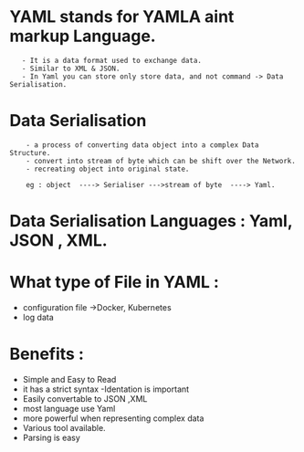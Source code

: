 # YAML stands for YAMLA aint markup Language.
       - It is a data format used to exchange data.
       - Similar to XML & JSON.
       - In Yaml you can store only store data, and not command -> Data Serialisation.
# Data Serialisation
        - a process of converting data object into a complex Data Structure.
        - convert into stream of byte which can be shift over the Network.
        - recreating object into original state.
      
        eg : object  ----> Serialiser --->stream of byte  ----> Yaml.
# Data Serialisation Languages : Yaml, JSON , XML.


# What type of File in YAML :
  - configuration file ->Docker, Kubernetes 
  - log data
  
# Benefits :
  - Simple and Easy to Read
  - it has a strict syntax -Identation is important
  - Easily convertable to JSON ,XML
  - most language use Yaml
  - more powerful when representing complex data
  - Various tool available.
  - Parsing is easy
       
